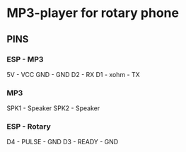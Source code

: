 # MP3-player for rotary phone
## PINS
### ESP - MP3
5V - VCC
GND - GND
D2 - RX
D1 - xohm - TX

### MP3
SPK1 - Speaker
SPK2 - Speaker

### ESP - Rotary
D4 - PULSE - GND
D3 - READY - GND
